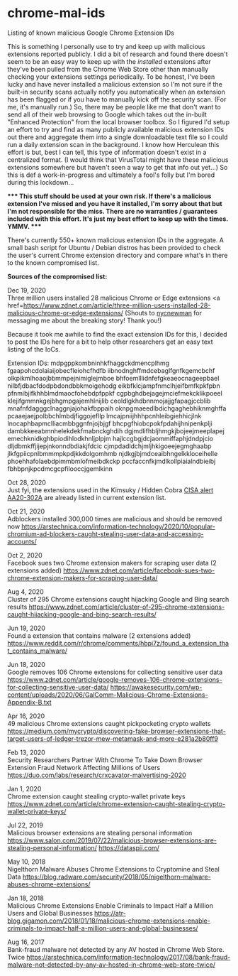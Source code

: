 # chrome-mal-ids
Listing of known malicious Google Chrome Extension IDs

This is something I personally use to try and keep up with malicious extensions reported publicly.  I did a bit of research and found there doesn't seem to be an easy way to keep up with the *installed* extensions after they've been pulled from the Chrome Web Store other than manually checking your extensions settings periodically.  To be honest, I've been lucky and have never installed a malicious extension so I'm not sure if the built-in security scans actually notify you automatically when an extension has been flagged or if you have to manually kick off the security scan.  (For me, it's manually run.)  So, there may be people like me that don't want to send all of their web browsing to Google which takes out the in-built "Enhanced Protection" from the local browser toolbox.  So I figured I'd setup an effort to try and find as many publicly available malicious extension IDs out there and aggregate them into a single downloadable text file so I could run a daily extension scan in the background.  I know how Herculean this effort is but, best I can tell, this type of information doesn't exist in a centralized format.  (I would think that VirusTotal might have these malicious extensions somewhere but haven't seen a way to get that info out yet...)  So this is def a work-in-progress and ultimately a fool's folly but I'm bored during this lockdown...

<b>*** This stuff should be used at your own risk.  If there's a malicious extension I've missed and you have it installed, I'm sorry about that but I'm not responsible for the miss.  There are no warranties / guarantees included with this effort.  It's just my best effort to keep up with the times.  YMMV. ***</b>

There's currently 550+ known malicious extension IDs in the aggregate.  A small bash script for Ubuntu / Debian distros has been provided to check the user's current Chrome extension directory and compare what's in there to the known compromised list. 

<b>Sources of the compromised list:</b> 

Dec 19, 2020<br>
Three million users installed 28 malicious Chrome or Edge extensions <a href=https://www.zdnet.com/article/three-million-users-installed-28-malicious-chrome-or-edge-extensions/</a> (Shouts to <a href=https://github.com/nycnewman>nycnewman</a> for messaging me about the breaking story!  Thank you!)

Because it took me awhile to find the exact extension IDs for this, I decided to post the IDs here for a bit to help other researchers get an easy text listing of the IoCs.

Extension IDs:
mdpgppkombninhkfhaggckdmencplhmg
fgaapohcdolaiaijobecfleiohcfhdfb
iibnodnghffmdcebaglfgnfkgemcbchf
olkpikmlhoaojbbmmpejnimiglejmboe
bhfoemlllidnfefgkeaeocnageepbael
nilbfjdbacfdodpbdondbbkmoigehodg
eikbfklcjampfnmclhjeifbmfkpkfpbn
pfnmibjifkhhblmdmaocfohebdpfppkf
cgpbghdbejagejmciefmekcklikpoeel
klejifgmmnkgejbhgmpgajemhlnijlib
ceoldlgkhdbnnmojajjgfapagjccblib
mnafnfdagggclnaggnjajohakfbppaih
oknpgmaeedlbdichgaghebhiknmghffa
pcaaejaejpolbbchlmbdjfiggojefllp
lmcajpniijhhhpcnhleibgiehhicjlnk
lnocaphbapmclliacmbbggnfnjojbjgf
bhcpgfhiobcpokfpdahijhnipenkplji
dambkkeeabmnhelekdekfmabnckghdih
dgjmdlifhbljhmgkjbojeejmeeplapej
emechknidkghbpiodihlodkhnljplpjm
hajlccgbgjdcjaommiffaphjdndpjcio
dljdbmkffjijepjnkonndbdiakjfdcic
cjmpdadldchjmljhkigoeejegmghaabp
jlkfgpiicpnlbmmmpkpdjkkdolgomhmb
njdkgjbjmdceaibhngelkkloceihelle
phoehhafolaebdpimmbmlofmeibdkckp
pccfaccnfkjmdlkollpiaialndbieibj
fbhbpnjkpcdmcgcpfilooccjgemlkinn

Oct 28, 2020<br>
Just fyi, the extensions used in the Kimsuky / Hidden Cobra <a href=https://us-cert.cisa.gov/ncas/alerts/aa20-301a>CISA alert AA20-302A</a> are already listed in current extension list.

Oct 21, 2020<br>
Adblockers installed 300,000 times are malicious and should be removed now  https://arstechnica.com/information-technology/2020/10/popular-chromium-ad-blockers-caught-stealing-user-data-and-accessing-accounts/

Oct 2, 2020<br>
Facebook sues two Chrome extension makers for scraping user data (2 extensions added) https://www.zdnet.com/article/facebook-sues-two-chrome-extension-makers-for-scraping-user-data/

Aug 4, 2020<br>
Cluster of 295 Chrome extensions caught hijacking Google and Bing search results  https://www.zdnet.com/article/cluster-of-295-chrome-extensions-caught-hijacking-google-and-bing-search-results/

Jun 19, 2020<br>
Found a extension that contains malware (2 extensions added) https://www.reddit.com/r/chrome/comments/hbpi7z/found_a_extension_that_contains_malware/

Jun 18, 2020<br>
Google removes 106 Chrome extensions for collecting sensitive user data https://www.zdnet.com/article/google-removes-106-chrome-extensions-for-collecting-sensitive-user-data/ https://awakesecurity.com/wp-content/uploads/2020/06/GalComm-Malicious-Chrome-Extensions-Appendix-B.txt

Apr 16, 2020<br>
49 malicious Chrome extensions caught pickpocketing crypto wallets  https://medium.com/mycrypto/discovering-fake-browser-extensions-that-target-users-of-ledger-trezor-mew-metamask-and-more-e281a2b80ff9

Feb 13, 2020<br>
Security Researchers Partner With Chrome To Take Down Browser Extension Fraud Network Affecting Millions of Users https://duo.com/labs/research/crxcavator-malvertising-2020

Jan 1, 2020<br>
Chrome extension caught stealing crypto-wallet private keys https://www.zdnet.com/article/chrome-extension-caught-stealing-crypto-wallet-private-keys/

Jul 22, 2019<br>
Malicious browser extensions are stealing personal information https://www.salon.com/2019/07/22/malicious-browser-extensions-are-stealing-personal-information/  https://dataspii.com/

May 10, 2018<br>
Nigelthorn Malware Abuses Chrome Extensions to Cryptomine and Steal Data https://blog.radware.com/security/2018/05/nigelthorn-malware-abuses-chrome-extensions/

Jan 18, 2018<br>
Malicious Chrome Extensions Enable Criminals to Impact Half a Million Users and Global Businesses https://atr-blog.gigamon.com/2018/01/18/malicious-chrome-extensions-enable-criminals-to-impact-half-a-million-users-and-global-businesses/

Aug 16, 2017<br>
Bank-fraud malware not detected by any AV hosted in Chrome Web Store. Twice https://arstechnica.com/information-technology/2017/08/bank-fraud-malware-not-detected-by-any-av-hosted-in-chrome-web-store-twice/

 
